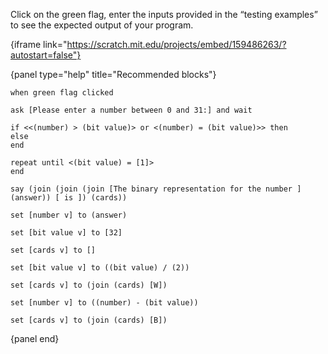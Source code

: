 Click on the green flag, enter the inputs provided in the “testing examples” to see the expected output of your program.

{iframe link="https://scratch.mit.edu/projects/embed/159486263/?autostart=false"}

{panel type="help" title="Recommended blocks"}

```scratch:split:random
when green flag clicked

ask [Please enter a number between 0 and 31:] and wait

if <<(number) > (bit value)> or <(number) = (bit value)>> then
else
end

repeat until <(bit value) = [1]>
end

say (join (join (join [The binary representation for the number ] (answer)) [ is ]) (cards))
```

```scratch:split:random
set [number v] to (answer)

set [bit value v] to [32]

set [cards v] to []

set [bit value v] to ((bit value) / (2))

set [cards v] to (join (cards) [W])

set [number v] to ((number) - (bit value))

set [cards v] to (join (cards) [B])

```

{panel end}
